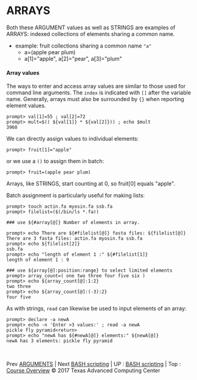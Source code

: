 # ARRAYS
Both these ARGUMENT values as well as STRINGS are examples of ARRAYS: indexed collections of elements sharing a common name.

+ example: fruit collections sharing a common name `"a"`
  * a=(apple pear plum)
  * a[1]="apple", a[2]="pear", a[3]="plum"

#### Array values
The ways to enter and access array values are similar to those used for command line arguments. The `index` is indicated with `[]` after the variable name. Generally, arrays must also be surrounded by `{}` when reporting element values.

```
prompt> val[1]=55 ; val[2]=72
prompt> mult=$(( ${val[1]} * ${val[2]})) ; echo $mult
3960
```

We can directly assign values to individual elements:

```
prompt> fruit[1]="apple"
```

or we use a `()` to assign them in batch:

```
prompt> fruit=(apple pear plum)
```

Arrays, like STRINGS, start counting at 0, so fruit[0] equals "apple".

Batch assignment is particularly useful for making lists:

```
prompt> touch actin.fa myosin.fa ssb.fa
prompt> filelist=($(/bin/ls *.fa))

### use ${#array[@]} Number of elements in array.

prompt> echo There are ${#filelist[@]} fasta files: ${filelist[@]}
There are 3 fasta files: actin.fa myosin.fa ssb.fa
prompt> echo ${filelist[2]}
ssb.fa
prompt> echo "length of element 1 :" ${#filelist[1]}
length of element 1 : 9

### use ${array[@]:position:range} to select limited elements
prompt> array_count=( one two three four five six )
prompt> echo ${array_count[@]:1:2}
two three
prompt> echo ${array_count[@]:(-3):2}
four five
```

As with strings, `read` can likewise be used to input elements of an array:

```
prompt> declare -a newA
prompt> echo -n 'Enter >3 values:' ; read -a newA
pickle fly pyramid<return>
prompt> echo "newA has ${#newA[@]} elements:" ${newA[@]}
newA has 3 elements: pickle fly pyramid
```


<br>

Prev [ARGUMENTS](bash_01_05.md) | Next [BASH scripting](bash_scripting.md) | UP : [BASH scripting](bash_scripting.md) | Top : [Course Overview](docs/index.md)
&copy; 2017 Texas Advanced Computing Center
